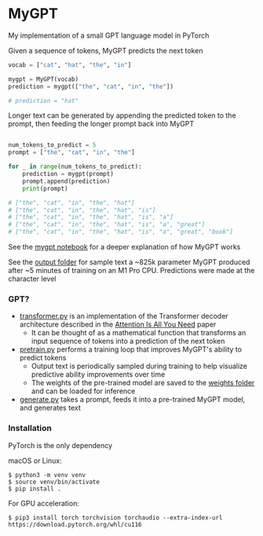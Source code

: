 # MyGPT

My implementation of a small GPT language model in PyTorch

Given a sequence of tokens, MyGPT predicts the next token

```python
vocab = ["cat", "hat", "the", "in"]

mygpt = MyGPT(vocab)
prediction = mygpt(["the", "cat", "in", "the"])

# prediction = "hat"
```

Longer text can be generated by appending the predicted token to the prompt, then feeding the longer prompt back into MyGPT

```python

num_tokens_to_predict = 5
prompt = ["the", "cat", "in", "the"]

for _ in range(num_tokens_to_predict):
    prediction = mygpt(prompt)
    prompt.append(prediction)
    print(prompt)

# ["the", "cat", "in", "the", "hat"]
# ["the", "cat", "in", "the", "hat", "is"]
# ["the", "cat", "in", "the", "hat", "is", "a"]
# ["the", "cat", "in", "the", "hat", "is", "a", "great"]
# ["the", "cat", "in", "the", "hat", "is", "a", "great", "book"]

```

See the [mygpt notebook](mygpt.ipynb) for a deeper explanation of how MyGPT works

See the [output folder](https://github.com/dx-dtran/MyGPT/tree/main/output) for sample text a ~825k parameter MyGPT produced after ~5 minutes of training on an M1 Pro CPU. Predictions were made at the character level

### GPT?

* [transformer.py](MyGPT/transformer.py) is an implementation of the Transformer decoder architecture described in the [Attention Is All You Need](https://arxiv.org/abs/1706.03762) paper
  * It can be thought of as a mathematical function that transforms an input sequence of tokens into a prediction of the next token
* [pretrain.py](MyGPT/pretrain.py) performs a training loop that improves MyGPT's ability to predict tokens
  * Output text is periodically sampled during training to help visualize predictive ability improvements over time
  * The weights of the pre-trained model are saved to the [weights folder](https://github.com/dx-dtran/MyGPT/tree/main/weights) and can be loaded for inference
* [generate.py](MyGPT/generate.py) takes a prompt, feeds it into a pre-trained MyGPT model, and generates text

### Installation

PyTorch is the only dependency

macOS or Linux:
```shell
$ python3 -m venv venv
$ source venv/bin/activate
$ pip install .
```

For GPU acceleration:
```shell
$ pip3 install torch torchvision torchaudio --extra-index-url https://download.pytorch.org/whl/cu116
```
